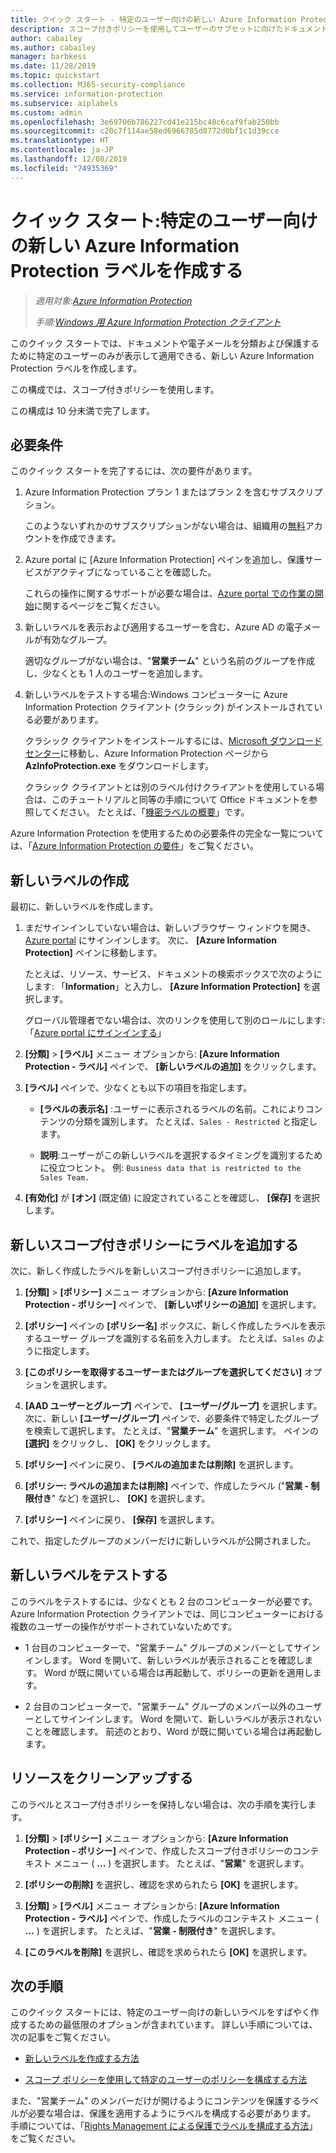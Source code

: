 ```yaml
---
title: クイック スタート - 特定のユーザー向けの新しい Azure Information Protection ラベル - AIP
description: スコープ付きポリシーを使用してユーザーのサブセットに向けたドキュメントや電子メールを分類する新しいラベルを作成および構成します。
author: cabailey
ms.author: cabailey
manager: barbkess
ms.date: 11/28/2019
ms.topic: quickstart
ms.collection: M365-security-compliance
ms.service: information-protection
ms.subservice: aiplabels
ms.custom: admin
ms.openlocfilehash: 3e69706b786227cd41e215bc48c6caf9fab250bb
ms.sourcegitcommit: c20c7f114ae58ed6966785d8772d0bf1c1d39cce
ms.translationtype: HT
ms.contentlocale: ja-JP
ms.lasthandoff: 12/08/2019
ms.locfileid: "74935369"
---
```

# <a name="quickstart-create-a-new-azure-information-protection-label-for-specific-users"></a>クイック スタート:特定のユーザー向けの新しい Azure Information Protection ラベルを作成する

>*適用対象:[Azure Information Protection](https://azure.microsoft.com/pricing/details/information-protection)*
>
> *手順:[Windows 用 Azure Information Protection クライアント](faqs.md#whats-the-difference-between-the-azure-information-protection-client-and-the-azure-information-protection-unified-labeling-client)*

このクイック スタートでは、ドキュメントや電子メールを分類および保護するために特定のユーザーのみが表示して適用できる、新しい Azure Information Protection ラベルを作成します。

この構成では、スコープ付きポリシーを使用します。

この構成は 10 分未満で完了します。

## <a name="prerequisites"></a>必要条件

このクイック スタートを完了するには、次の要件があります。

1. Azure Information Protection プラン 1 またはプラン 2 を含むサブスクリプション。
    
    このようないずれかのサブスクリプションがない場合は、組織用の[無料](https://admin.microsoft.com/Signup/Signup.aspx?OfferId=87dd2714-d452-48a0-a809-d2f58c4f68b7)アカウントを作成できます。

2. Azure portal に [Azure Information Protection] ペインを追加し、保護サービスがアクティブになっていることを確認した。

    これらの操作に関するサポートが必要な場合は、[Azure portal での作業の開始](quickstart-viewpolicy.md)に関するページをご覧ください。

3. 新しいラベルを表示および適用するユーザーを含む、Azure AD の電子メールが有効なグループ。
    
    適切なグループがない場合は、"**営業チーム**" という名前のグループを作成し、少なくとも 1 人のユーザーを追加します。

4. 新しいラベルをテストする場合:Windows コンピューターに Azure Information Protection クライアント (クラシック) がインストールされている必要があります。 
    
    クラシック クライアントをインストールするには、[Microsoft ダウンロード センター](https://www.microsoft.com/en-us/download/details.aspx?id=53018)に移動し、Azure Information Protection ページから **AzInfoProtection.exe** をダウンロードします。
     
    クラシック クライアントとは別のラベル付けクライアントを使用している場合は、このチュートリアルと同等の手順について Office ドキュメントを参照してください。 たとえば、「[機密ラベルの概要](/microsoft-365/compliance/sensitivity-labels)」です。

Azure Information Protection を使用するための必要条件の完全な一覧については、「[Azure Information Protection の要件](requirements.md)」をご覧ください。
    
## <a name="create-a-new-label"></a>新しいラベルの作成

最初に、新しいラベルを作成します。

1. まだサインインしていない場合は、新しいブラウザー ウィンドウを開き、[Azure portal](configure-policy.md#signing-in-to-the-azure-portal) にサインインします。 次に、 **[Azure Information Protection]** ペインに移動します。
    
    たとえば、リソース、サービス、ドキュメントの検索ボックスで次のようにします: 「**Information**」と入力し、 **[Azure Information Protection]** を選択します。
    
    グローバル管理者でない場合は、次のリンクを使用して別のロールにします:「[Azure portal にサインインする](configure-policy.md#signing-in-to-the-azure-portal)」

2. **[分類]**  >  **[ラベル]** メニュー オプションから: **[Azure Information Protection - ラベル]** ペインで、 **[新しいラベルの追加]** をクリックします。

3. **[ラベル]** ペインで、少なくとも以下の項目を指定します。
    
    - **[ラベルの表示名]** :ユーザーに表示されるラベルの名前。これによりコンテンツの分類を識別します。 たとえば、`Sales - Restricted` と指定します。
    
    - **説明**:ユーザーがこの新しいラベルを選択するタイミングを識別するために役立つヒント。 例: `Business data that is restricted to the Sales Team.`

4. **[有効化]** が **[オン]** (既定値) に設定されていることを確認し、 **[保存]** を選択します。

## <a name="add-the-label-to-a-new-scoped-policy"></a>新しいスコープ付きポリシーにラベルを追加する

次に、新しく作成したラベルを新しいスコープ付きポリシーに追加します。

1. **[分類]**  >  **[ポリシー]** メニュー オプションから: **[Azure Information Protection - ポリシー]** ペインで、 **[新しいポリシーの追加]** を選択します。 

2. **[ポリシー]** ペインの **[ポリシー名]** ボックスに、新しく作成したラベルを表示するユーザー グループを識別する名前を入力します。 たとえば、`Sales` のように指定します。

3. **[このポリシーを取得するユーザーまたはグループを選択してください]** オプションを選択します。

4. **[AAD ユーザーとグループ]** ペインで、 **[ユーザー/グループ]** を選択します。 次に、新しい **[ユーザー/グループ]** ペインで、必要条件で特定したグループを検索して選択します。 たとえば、"**営業チーム**" を選択します。 ペインの **[選択]** をクリックし、 **[OK]** をクリックします。

5. **[ポリシー]** ペインに戻り、 **[ラベルの追加または削除]** を選択します。

6. **[ポリシー: ラベルの追加または削除]** ペインで、作成したラベル ("**営業 - 制限付き**" など) を選択し、 **[OK]** を選択します。

7. **[ポリシー]** ペインに戻り、 **[保存]** を選択します。 

これで、指定したグループのメンバーだけに新しいラベルが公開されました。 

## <a name="test-your-new-label"></a>新しいラベルをテストする

このラベルをテストするには、少なくとも 2 台のコンピューターが必要です。Azure Information Protection クライアントでは、同じコンピューターにおける複数のユーザーの操作がサポートされていないためです。

 - 1 台目のコンピューターで、"営業チーム" グループのメンバーとしてサインインします。 Word を開いて、新しいラベルが表示されることを確認します。 Word が既に開いている場合は再起動して、ポリシーの更新を適用します。

- 2 台目のコンピューターで、"営業チーム" グループのメンバー以外のユーザーとしてサインインします。 Word を開いて、新しいラベルが表示されないことを確認します。 前述のとおり、Word が既に開いている場合は再起動します。

## <a name="clean-up-resources"></a>リソースをクリーンアップする

このラベルとスコープ付きポリシーを保持しない場合は、次の手順を実行します。

1. **[分類]**  >  **[ポリシー]** メニュー オプションから: **[Azure Information Protection - ポリシー]** ペインで、作成したスコープ付きポリシーのコンテキスト メニュー ( **...** ) を選択します。 たとえば、"**営業**" を選択します。

2. **[ポリシーの削除]** を選択し、確認を求められたら **[OK]** を選択します。

3. **[分類]**  >  **[ラベル]** メニュー オプションから: **[Azure Information Protection - ラベル]** ペインで、作成したラベルのコンテキスト メニュー ( **...** ) を選択します。  たとえば、"**営業 - 制限付き**" を選択します。

4.  **[このラベルを削除]** を選択し、確認を求められたら **[OK]** を選択します。


## <a name="next-steps"></a>次の手順

このクイック スタートには、特定のユーザー向けの新しいラベルをすばやく作成するための最低限のオプションが含まれています。 詳しい手順については、次の記事をご覧ください。

- [新しいラベルを作成する方法](configure-policy-new-label.md)

- [スコープ ポリシーを使用して特定のユーザーのポリシーを構成する方法](configure-policy-scope.md)

また、"営業チーム" のメンバーだけが開けるようにコンテンツを保護するラベルが必要な場合は、保護を適用するようにラベルを構成する必要があります。 手順については、「[Rights Management による保護でラベルを構成する方法](configure-policy-protection.md)」をご覧ください。

